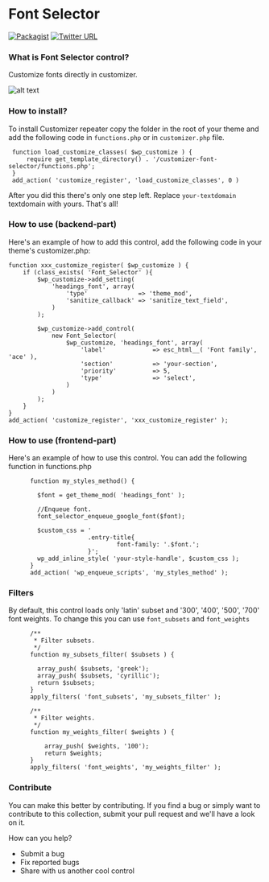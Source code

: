 # Font Selector
[![Packagist](https://img.shields.io/packagist/l/doctrine/orm.svg)](https://opensource.org/licenses/MIT) [![Twitter URL](https://img.shields.io/twitter/url/http/shields.io.svg?style=social)](https://twitter.com/intent/tweet?text=Check%20out%20this%20awesome%20customizer%20control%20from%20@Themeisle%20team!%20https://github.com/Codeinwp/customizer-controls/tree/master/customizer-font-selector)
### What is Font Selector control?

Customize fonts directly in customizer.

![alt text](http://res.cloudinary.com/vertigo-studio-srl/image/upload/v1508845936/GIF_ofjq39.gif)

### How to install?

To install Customizer repeater copy the folder in the root of your theme and add the following code in `functions.php` or in `customizer.php` file.

     function load_customize_classes( $wp_customize ) {  
         require get_template_directory() . '/customizer-font-selector/functions.php';
     }
     add_action( 'customize_register', 'load_customize_classes', 0 )
         

After you did this there's only one step left. Replace `your-textdomain` textdomain with yours.
That's all! 

### How to use (backend-part)

Here's an example of how to add this control, add the following code in your theme's customizer.php:

    function xxx_customize_register( $wp_customize ) {
        if (class_exists( 'Font_Selector' ){
            $wp_customize->add_setting(
                'headings_font', array(
                    'type'              => 'theme_mod',
                    'sanitize_callback' => 'sanitize_text_field',
                )
            );
        
            $wp_customize->add_control(
                new Font_Selector(
                    $wp_customize, 'headings_font', array(
                        'label'             => esc_html__( 'Font family', 'ace' ),
                        'section'           => 'your-section',
                        'priority'          => 5,
                        'type'              => 'select',
                    )
                )
            );
        }
    }
    add_action( 'customize_register', 'xxx_customize_register' );


### How to use (frontend-part)

Here's an example of how to use this control. You can add the following function in functions.php

          function my_styles_method() {
          
          	$font = get_theme_mod( 'headings_font' );
          	
          	//Enqueue font.
          	font_selector_enqueue_google_font($font);
          	
          	$custom_css = '
                          .entry-title{
                                  font-family: '.$font.';
                          }';
          	wp_add_inline_style( 'your-style-handle', $custom_css );
          }
          add_action( 'wp_enqueue_scripts', 'my_styles_method' );
          
### Filters
By default, this control loads only 'latin' subset and '300', '400', '500', '700' font weights. To change this you can use `font_subsets` and `font_weights`

          /**
           * Filter subsets.
           */
          function my_subsets_filter( $subsets ) {
          
          	array_push( $subsets, 'greek');
          	array_push( $subsets, 'cyrillic');
          	return $subsets;
          }
          apply_filters( 'font_subsets', 'my_subsets_filter' );
          
          /**
           * Filter weights.
           */
          function my_weights_filter( $weights ) {
          
              array_push( $weights, '100');
              return $weights;
          }
          apply_filters( 'font_weights', 'my_weights_filter' );
          
### Contribute

You can make this better by contributing. If you find a bug or simply want to contribute to this collection, submit your pull request and we'll have a look on it.  

How can you help?
- Submit a bug
- Fix reported bugs
- Share with us another cool control
